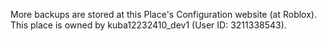 More backups are stored at this Place's Configuration website (at Roblox). This place is owned by kuba12232410_dev1 (User ID: 3211338543).